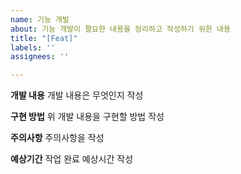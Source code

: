 ```yaml
---
name: 기능 개발
about: 기능 개발이 팔요한 내용을 정리하고 작성하기 위한 내용
title: "[Feat]"
labels: ''
assignees: ''

---
```


**개발 내용**
개발 내용은 무엇인지 작성

**구현 방법**
위 개발 내용을 구현할 방법 작성

**주의사항**
주의사항을 작성

**예상기간**
작업 완료 예상시간 작성
